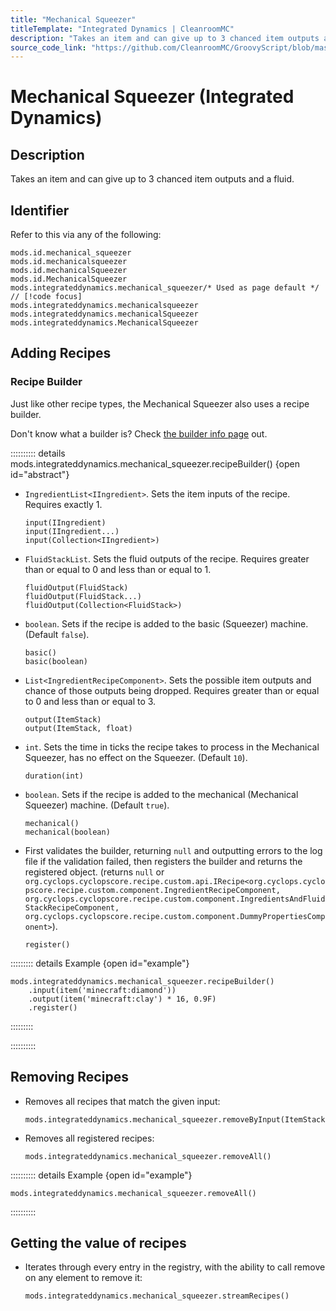 ```yaml
---
title: "Mechanical Squeezer"
titleTemplate: "Integrated Dynamics | CleanroomMC"
description: "Takes an item and can give up to 3 chanced item outputs and a fluid."
source_code_link: "https://github.com/CleanroomMC/GroovyScript/blob/master/src/main/java/com/cleanroommc/groovyscript/compat/mods/integrateddynamics/MechanicalSqueezer.java"
---
```


# Mechanical Squeezer (Integrated Dynamics)

## Description

Takes an item and can give up to 3 chanced item outputs and a fluid.

## Identifier

Refer to this via any of the following:

```groovy:no-line-numbers {5}
mods.id.mechanical_squeezer
mods.id.mechanicalsqueezer
mods.id.mechanicalSqueezer
mods.id.MechanicalSqueezer
mods.integrateddynamics.mechanical_squeezer/* Used as page default */ // [!code focus]
mods.integrateddynamics.mechanicalsqueezer
mods.integrateddynamics.mechanicalSqueezer
mods.integrateddynamics.MechanicalSqueezer
```


## Adding Recipes

### Recipe Builder

Just like other recipe types, the Mechanical Squeezer also uses a recipe builder.

Don't know what a builder is? Check [the builder info page](../../../groovy/builder.md) out.

:::::::::: details mods.integrateddynamics.mechanical_squeezer.recipeBuilder() {open id="abstract"}
- `IngredientList<IIngredient>`. Sets the item inputs of the recipe. Requires exactly 1.

    ```groovy:no-line-numbers
    input(IIngredient)
    input(IIngredient...)
    input(Collection<IIngredient>)
    ```

- `FluidStackList`. Sets the fluid outputs of the recipe. Requires greater than or equal to 0 and less than or equal to 1.

    ```groovy:no-line-numbers
    fluidOutput(FluidStack)
    fluidOutput(FluidStack...)
    fluidOutput(Collection<FluidStack>)
    ```

- `boolean`. Sets if the recipe is added to the basic (Squeezer) machine. (Default `false`).

    ```groovy:no-line-numbers
    basic()
    basic(boolean)
    ```

- `List<IngredientRecipeComponent>`. Sets the possible item outputs and chance of those outputs being dropped. Requires greater than or equal to 0 and less than or equal to 3.

    ```groovy:no-line-numbers
    output(ItemStack)
    output(ItemStack, float)
    ```

- `int`. Sets the time in ticks the recipe takes to process in the Mechanical Squeezer, has no effect on the Squeezer. (Default `10`).

    ```groovy:no-line-numbers
    duration(int)
    ```

- `boolean`. Sets if the recipe is added to the mechanical (Mechanical Squeezer) machine. (Default `true`).

    ```groovy:no-line-numbers
    mechanical()
    mechanical(boolean)
    ```

- First validates the builder, returning `null` and outputting errors to the log file if the validation failed, then registers the builder and returns the registered object. (returns `null` or `org.cyclops.cyclopscore.recipe.custom.api.IRecipe<org.cyclops.cyclopscore.recipe.custom.component.IngredientRecipeComponent, org.cyclops.cyclopscore.recipe.custom.component.IngredientsAndFluidStackRecipeComponent, org.cyclops.cyclopscore.recipe.custom.component.DummyPropertiesComponent>`).

    ```groovy:no-line-numbers
    register()
    ```

::::::::: details Example {open id="example"}
```groovy:no-line-numbers
mods.integrateddynamics.mechanical_squeezer.recipeBuilder()
    .input(item('minecraft:diamond'))
    .output(item('minecraft:clay') * 16, 0.9F)
    .register()
```

:::::::::

::::::::::

## Removing Recipes

- Removes all recipes that match the given input:

    ```groovy:no-line-numbers
    mods.integrateddynamics.mechanical_squeezer.removeByInput(ItemStack)
    ```

- Removes all registered recipes:

    ```groovy:no-line-numbers
    mods.integrateddynamics.mechanical_squeezer.removeAll()
    ```

:::::::::: details Example {open id="example"}
```groovy:no-line-numbers
mods.integrateddynamics.mechanical_squeezer.removeAll()
```

::::::::::

## Getting the value of recipes

- Iterates through every entry in the registry, with the ability to call remove on any element to remove it:

    ```groovy:no-line-numbers
    mods.integrateddynamics.mechanical_squeezer.streamRecipes()
    ```
